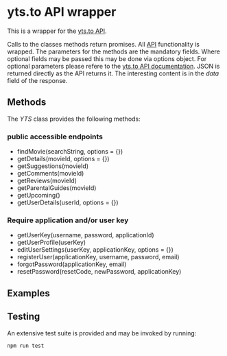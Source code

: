 # yts.to API wrapper
This is a wrapper for the [yts.to API](https://yts.to/api).

Calls to the classes methods return promises. All [API](https://yts.to/api) functionality is wrapped.
The parameters for the methods are the mandatory fields. Where optional fields may be passed this may be done via options object. For optional parameters please refere to the [yts.to API documentation](https://yts.to/api). JSON is returned directly as the API returns it. The interesting content is in the *data* field of the response.

## Methods
The *YTS* class provides the following methods:

### public accessible endpoints
* findMovie(searchString, options = {})
* getDetails(movieId, options = {})
* getSuggestions(movieId)
* getComments(movieId)
* getReviews(movieId)
* getParentalGuides(movieId)
* getUpcoming()
* getUserDetails(userId, options = {})

### Require application and/or user key
* getUserKey(username, password, applicationId)
* getUserProfile(userKey)
* editUserSettings(userKey, applicationKey, options = {})
* registerUser(applicationKey, username, password, email)
* forgotPassword(applicationKey, email)
* resetPassword(resetCode, newPassword, applicationKey)

## Examples

## Testing
An extensive test suite is provided and may be invoked by running:

    npm run test
